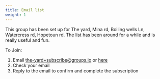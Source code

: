 ```yaml
---
title: Email list
weight: 1
---
```


This group has been set up for The yard, Mina rd, Boiling wells Ln, Watercress rd, Hopetoun rd. The list has been around for a while and is really useful and fun.

To Join:  
1. Email [the-yard+subscribe@groups.io](mailto:the-yard+subscribe@groups.io)  or [here](https://groups.io/g/the-yard)
2. Check your email
3. Reply to the email to confirm and complete the subscription
